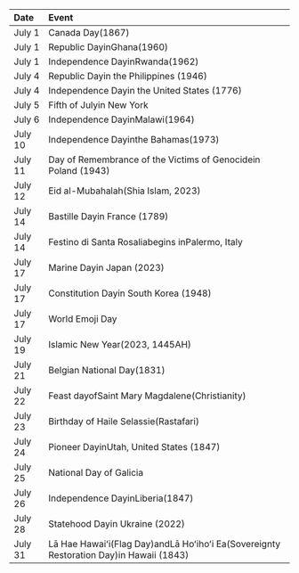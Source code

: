 | Date    | Event                                                                                  |
|:--------|:---------------------------------------------------------------------------------------|
| July 1  | Canada Day(1867)                                                                       |
| July 1  | Republic DayinGhana(1960)                                                              |
| July 1  | Independence DayinRwanda(1962)                                                         |
| July 4  | Republic Dayin the Philippines (1946)                                                  |
| July 4  | Independence Dayin the United States (1776)                                            |
| July 5  | Fifth of Julyin New York                                                               |
| July 6  | Independence DayinMalawi(1964)                                                         |
| July 10 | Independence Dayinthe Bahamas(1973)                                                    |
| July 11 | Day of Remembrance of the Victims of Genocidein Poland (1943)                          |
| July 12 | Eid al-Mubahalah(Shia Islam, 2023)                                                     |
| July 14 | Bastille Dayin France (1789)                                                           |
| July 14 | Festino di Santa Rosaliabegins inPalermo, Italy                                        |
| July 17 | Marine Dayin Japan (2023)                                                              |
| July 17 | Constitution Dayin South Korea (1948)                                                  |
| July 17 | World Emoji Day                                                                        |
| July 19 | Islamic New Year(2023, 1445AH)                                                         |
| July 21 | Belgian National Day(1831)                                                             |
| July 22 | Feast dayofSaint Mary Magdalene(Christianity)                                          |
| July 23 | Birthday of Haile Selassie(Rastafari)                                                  |
| July 24 | Pioneer DayinUtah, United States (1847)                                                |
| July 25 | National Day of Galicia                                                                |
| July 26 | Independence DayinLiberia(1847)                                                        |
| July 28 | Statehood Dayin Ukraine (2022)                                                         |
| July 31 | Lā Hae Hawaiʻi(Flag Day)andLā Hoʻihoʻi Ea(Sovereignty Restoration Day)in Hawaii (1843) |